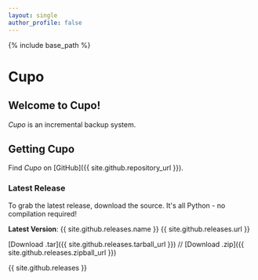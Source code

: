 ```yaml
---
layout: single
author_profile: false
---
```

{% include base_path %}

# Cupo

## Welcome to Cupo!

*Cupo* is an incremental backup system.

## Getting Cupo
Find *Cupo* on [GitHub]({{ site.github.repository_url }}).

### Latest Release
To grab the latest release, download the source. It's all Python - no compilation required!

**Latest Version**: {{ site.github.releases.name }}
{{ site.github.releases.url }}

[Download .tar]({{ site.github.releases.tarball_url }})
//
[Download .zip]({{ site.github.releases.zipball_url }})

{{ site.github.releases }}
